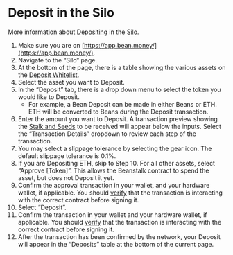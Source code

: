 # Deposit in the Silo

More information about [Depositing](https://docs.bean.money/additional-resources/glossary#deposit) in the [Silo](https://docs.bean.money/farm/silo).

1. Make sure you are on [https://app.bean.money/](https://app.bean.money/).
2. Navigate to the “Silo” page.
3. At the bottom of the page, there is a table showing the various assets on the [Deposit Whitelist](https://docs.bean.money/farm/silo#deposit-whitelist).
4. Select the asset you want to Deposit.
5. In the “Deposit” tab, there is a drop down menu to select the token you would like to Deposit.
   * For example, a Bean Deposit can be made in either Beans or ETH. ETH will be converted to Beans during the Deposit transaction.
6. Enter the amount you want to Deposit. A transaction preview showing the [Stalk and Seeds](https://docs.bean.money/farm/silo#the-stalk-system) to be received will appear below the inputs. Select the “Transaction Details” dropdown to review each step of the transaction.
7. You may select a slippage tolerance by selecting the gear icon. The default slippage tolerance is 0.1%.
8. If you are Depositing ETH, skip to Step 10. For all other assets, select “Approve \[Token]”. This allows the Beanstalk contract to spend the asset, but does not Deposit it yet.
9. Confirm the approval transaction in your wallet, and your hardware wallet, if applicable. You should [verify](https://docs.bean.money/additional-resources/contracts) that the transaction is interacting with the correct contract before signing it.
10. Select “Deposit”.
11. Confirm the transaction in your wallet and your hardware wallet, if applicable. You should [verify](https://docs.bean.money/additional-resources/contracts) that the transaction is interacting with the correct contract before signing it.
12. After the transaction has been confirmed by the network, your Deposit will appear in the “Deposits” table at the bottom of the current page.
